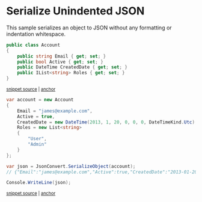 # Serialize Unindented JSON

This sample serializes an object to JSON without any formatting or indentation whitespace.

<!-- snippet: SerializeUnindentedJsonTypes -->
<a id='snippet-serializeunindentedjsontypes'></a>
```cs
public class Account
{
    public string Email { get; set; }
    public bool Active { get; set; }
    public DateTime CreatedDate { get; set; }
    public IList<string> Roles { get; set; }
}
```
<sup><a href='/src/Tests/Documentation/Samples/Serializer/SerializeUnindentedJson.cs#L7-L15' title='Snippet source file'>snippet source</a> | <a href='#snippet-serializeunindentedjsontypes' title='Start of snippet'>anchor</a></sup>
<!-- endSnippet -->

<!-- snippet: SerializeUnindentedJsonUsage -->
<a id='snippet-serializeunindentedjsonusage'></a>
```cs
var account = new Account
{
    Email = "james@example.com",
    Active = true,
    CreatedDate = new DateTime(2013, 1, 20, 0, 0, 0, DateTimeKind.Utc),
    Roles = new List<string>
    {
        "User",
        "Admin"
    }
};

var json = JsonConvert.SerializeObject(account);
// {"Email":"james@example.com","Active":true,"CreatedDate":"2013-01-20T00:00:00Z","Roles":["User","Admin"]}

Console.WriteLine(json);
```
<sup><a href='/src/Tests/Documentation/Samples/Serializer/SerializeUnindentedJson.cs#L20-L37' title='Snippet source file'>snippet source</a> | <a href='#snippet-serializeunindentedjsonusage' title='Start of snippet'>anchor</a></sup>
<!-- endSnippet -->
